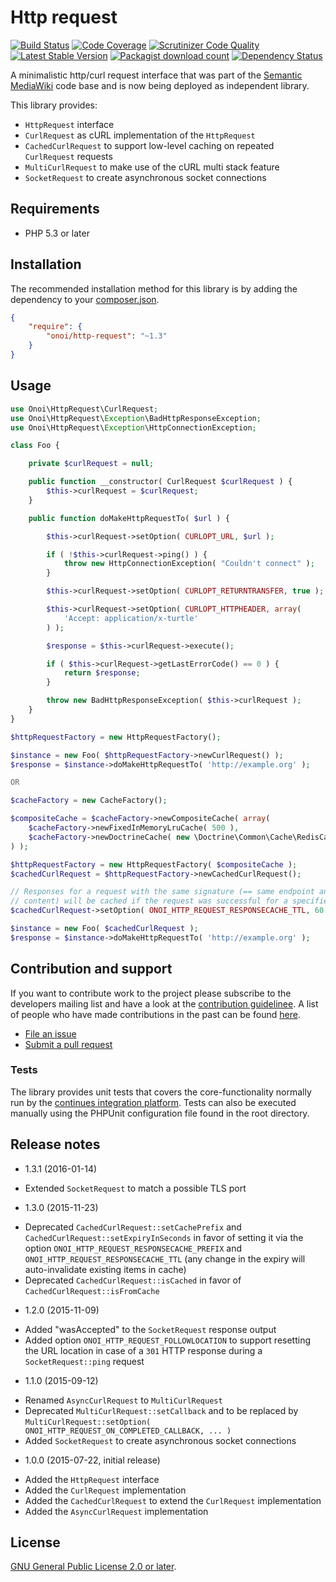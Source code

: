 # Http request

[![Build Status](https://secure.travis-ci.org/onoi/http-request.svg?branch=master)](http://travis-ci.org/onoi/http-request)
[![Code Coverage](https://scrutinizer-ci.com/g/onoi/http-request/badges/coverage.png?b=master)](https://scrutinizer-ci.com/g/onoi/http-request/?branch=master)
[![Scrutinizer Code Quality](https://scrutinizer-ci.com/g/onoi/http-request/badges/quality-score.png?b=master)](https://scrutinizer-ci.com/g/onoi/http-request/?branch=master)
[![Latest Stable Version](https://poser.pugx.org/onoi/http-request/version.png)](https://packagist.org/packages/onoi/http-request)
[![Packagist download count](https://poser.pugx.org/onoi/http-request/d/total.png)](https://packagist.org/packages/onoi/http-request)
[![Dependency Status](https://www.versioneye.com/php/onoi:http-request/badge.png)](https://www.versioneye.com/php/onoi:http-request)

A minimalistic http/curl request interface that was part of the [Semantic MediaWiki][smw] code base and
is now being deployed as independent library.

This library provides:

- `HttpRequest` interface
- `CurlRequest` as cURL implementation of the `HttpRequest`
- `CachedCurlRequest` to support low-level caching on repeated `CurlRequest` requests
- `MultiCurlRequest` to make use of the cURL multi stack feature
- `SocketRequest` to create asynchronous socket connections

## Requirements

- PHP 5.3 or later

## Installation

The recommended installation method for this library is by adding the
dependency to your [composer.json][composer].

```json
{
	"require": {
		"onoi/http-request": "~1.3"
	}
}
```

## Usage

```php
use Onoi\HttpRequest\CurlRequest;
use Onoi\HttpRequest\Exception\BadHttpResponseException;
use Onoi\HttpRequest\Exception\HttpConnectionException;

class Foo {

	private $curlRequest = null;

	public function __constructor( CurlRequest $curlRequest ) {
		$this->curlRequest = $curlRequest;
	}

	public function doMakeHttpRequestTo( $url ) {

		$this->curlRequest->setOption( CURLOPT_URL, $url );

		if ( !$this->curlRequest->ping() ) {
			throw new HttpConnectionException( "Couldn't connect" );
		}

		$this->curlRequest->setOption( CURLOPT_RETURNTRANSFER, true );

		$this->curlRequest->setOption( CURLOPT_HTTPHEADER, array(
			'Accept: application/x-turtle'
		) );

		$response = $this->curlRequest->execute();

		if ( $this->curlRequest->getLastErrorCode() == 0 ) {
			return $response;
		}

		throw new BadHttpResponseException( $this->curlRequest );
	}
}
```
```php
$httpRequestFactory = new HttpRequestFactory();

$instance = new Foo( $httpRequestFactory->newCurlRequest() );
$response = $instance->doMakeHttpRequestTo( 'http://example.org' );

OR

$cacheFactory = new CacheFactory();

$compositeCache = $cacheFactory->newCompositeCache( array(
	$cacheFactory->newFixedInMemoryLruCache( 500 ),
	$cacheFactory->newDoctrineCache( new \Doctrine\Common\Cache\RedisCache() )
) );

$httpRequestFactory = new HttpRequestFactory( $compositeCache );
$cachedCurlRequest = $httpRequestFactory->newCachedCurlRequest();

// Responses for a request with the same signature (== same endpoint and same query
// content) will be cached if the request was successful for a specified 1 h (3600 sec)
$cachedCurlRequest->setOption( ONOI_HTTP_REQUEST_RESPONSECACHE_TTL, 60 * 60 );

$instance = new Foo( $cachedCurlRequest );
$response = $instance->doMakeHttpRequestTo( 'http://example.org' );
```

## Contribution and support

If you want to contribute work to the project please subscribe to the
developers mailing list and have a look at the [contribution guidelinee](/CONTRIBUTING.md). A list of people who have made contributions in the past can be found [here][contributors].

* [File an issue](https://github.com/onoi/http-request/issues)
* [Submit a pull request](https://github.com/onoi/http-request/pulls)

### Tests

The library provides unit tests that covers the core-functionality normally run by the [continues integration platform][travis]. Tests can also be executed manually using the PHPUnit configuration file found in the root directory.

## Release notes

* 1.3.1 (2016-01-14)
 - Extended `SocketRequest` to match a possible TLS port

* 1.3.0 (2015-11-23)
 - Deprecated `CachedCurlRequest::setCachePrefix` and `CachedCurlRequest::setExpiryInSeconds` in favor of setting it via the option
   `ONOI_HTTP_REQUEST_RESPONSECACHE_PREFIX` and `ONOI_HTTP_REQUEST_RESPONSECACHE_TTL` (any change in the expiry will auto-invalidate existing items in cache)
 - Deprecated `CachedCurlRequest::isCached` in favor of `CachedCurlRequest::isFromCache`

* 1.2.0 (2015-11-09)
 - Added "wasAccepted" to the `SocketRequest` response output
 - Added option `ONOI_HTTP_REQUEST_FOLLOWLOCATION` to support resetting the URL location in case of a `301` HTTP response during a `SocketRequest::ping` request

* 1.1.0 (2015-09-12)
 - Renamed `AsyncCurlRequest` to `MultiCurlRequest`
 - Deprecated `MultiCurlRequest::setCallback` and to be replaced by `MultiCurlRequest::setOption( ONOI_HTTP_REQUEST_ON_COMPLETED_CALLBACK, ... )`
 - Added `SocketRequest` to create asynchronous socket connections

* 1.0.0 (2015-07-22, initial release)
 - Added the `HttpRequest` interface
 - Added the `CurlRequest` implementation
 - Added the `CachedCurlRequest` to extend the `CurlRequest` implementation
 - Added the `AsyncCurlRequest` implementation

## License

[GNU General Public License 2.0 or later][license].

[composer]: https://getcomposer.org/
[contributors]: https://github.com/onoi/http-request/graphs/contributors
[license]: https://www.gnu.org/copyleft/gpl.html
[travis]: https://travis-ci.org/onoi/http-request
[smw]: https://github.com/SemanticMediaWiki/SemanticMediaWiki/
